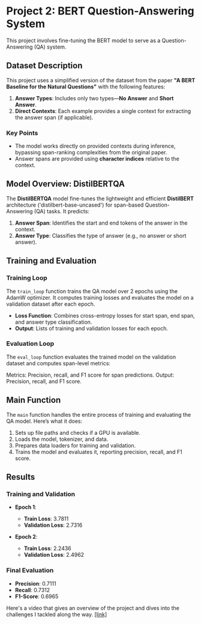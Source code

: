 # Project 2: BERT Question-Answering System

This project involves fine-tuning the BERT model to serve as a Question-Answering (QA) system. 

## Dataset Description

This project uses a simplified version of the dataset from the paper **"A BERT Baseline for the Natural Questions"** with the following features:

1. **Answer Types**: Includes only two types—**No Answer** and **Short Answer**.
2. **Direct Contexts**: Each example provides a single context for extracting the answer span (if applicable).

### Key Points
- The model works directly on provided contexts during inference, bypassing span-ranking complexities from the original paper.
- Answer spans are provided using **character indices** relative to the context.


## Model Overview: DistilBERTQA

The **DistilBERTQA** model fine-tunes the lightweight and efficient **DistilBERT** architecture ('distilbert-base-uncased') for span-based Question-Answering (QA) tasks. It predicts:

1. **Answer Span**: Identifies the start and end tokens of the answer in the context.
2. **Answer Type**: Classifies the type of answer (e.g., no answer or short answer).

## Training and Evaluation

### Training Loop
The `train_loop` function trains the QA model over 2 epochs using the AdamW optimizer. It computes training losses and evaluates the model on a validation dataset after each epoch.

- **Loss Function**: Combines cross-entropy losses for start span, end span, and answer type classification.
- **Output**: Lists of training and validation losses for each epoch.

### Evaluation Loop
The `eval_loop` function evaluates the trained model on the validation dataset and computes span-level metrics:

Metrics: Precision, recall, and F1 score for span predictions.
Output: Precision, recall, and F1 score.

## Main Function

The `main` function handles the entire process of training and evaluating the QA model. Here’s what it does:

1. Sets up file paths and checks if a GPU is available.
2. Loads the model, tokenizer, and data.
3. Prepares data loaders for training and validation.
4. Trains the model and evaluates it, reporting precision, recall, and F1 score.

## Results

### Training and Validation
- **Epoch 1**:
  - **Train Loss**: 3.7811
  - **Validation Loss**: 2.7316
  
- **Epoch 2**:
  - **Train Loss**: 2.2436
  - **Validation Loss**: 2.4962
  
### Final Evaluation
- **Precision**: 0.7111
- **Recall**: 0.7312
- **F1-Score**: 0.6965

Here's a video that gives an overview of the project and dives into the challenges I tackled along the way. [[link]](https://drive.google.com/file/d/1yAa656HerqUJ5O9EV2_AJWz6EEarKcyz/view?usp=drive_link)